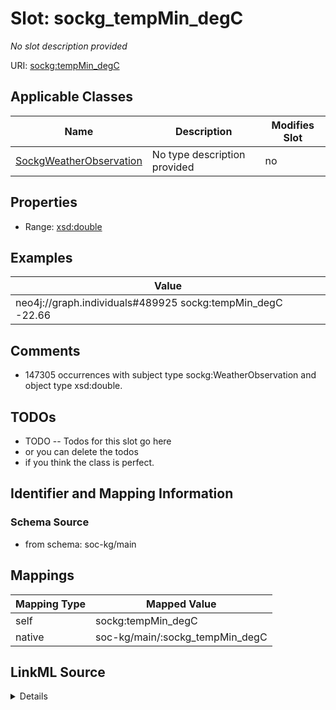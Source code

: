 

# Slot: sockg_tempMin_degC


_No slot description provided_





URI: [sockg:tempMin_degC](http://www.semanticweb.org/sockg/ontologies/2024/0/soil-carbon-ontology/tempMin_degC)



<!-- no inheritance hierarchy -->





## Applicable Classes

| Name | Description | Modifies Slot |
| --- | --- | --- |
| [SockgWeatherObservation](../classes/SockgWeatherObservation.md) | No type description provided |  no  |







## Properties

* Range: [xsd:double](http://www.w3.org/2001/XMLSchema#double)






## Examples

| Value |
| --- |
| neo4j://graph.individuals#489925 sockg:tempMin_degC -22.66 |

## Comments

* 147305 occurrences with subject type sockg:WeatherObservation and object type xsd:double.

## TODOs

* TODO -- Todos for this slot go here
* or you can delete the todos
* if you think the class is perfect.

## Identifier and Mapping Information







### Schema Source


* from schema: soc-kg/main




## Mappings

| Mapping Type | Mapped Value |
| ---  | ---  |
| self | sockg:tempMin_degC |
| native | soc-kg/main/:sockg_tempMin_degC |




## LinkML Source

<details>
```yaml
name: sockg_tempMin_degC
description: No slot description provided
todos:
- TODO -- Todos for this slot go here
- or you can delete the todos
- if you think the class is perfect.
comments:
- 147305 occurrences with subject type sockg:WeatherObservation and object type xsd:double.
examples:
- value: neo4j://graph.individuals#489925 sockg:tempMin_degC -22.66
from_schema: soc-kg/main
rank: 1000
slot_uri: sockg:tempMin_degC
alias: sockg_tempMin_degC
domain_of:
- sockg_WeatherObservation
range: double

```
</details>